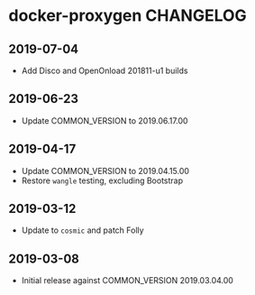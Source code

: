 # docker-proxygen CHANGELOG

## 2019-07-04

 * Add Disco and OpenOnload 201811-u1 builds

## 2019-06-23

 * Update COMMON_VERSION to 2019.06.17.00

## 2019-04-17

 * Update COMMON_VERSION to 2019.04.15.00
 * Restore `wangle` testing, excluding Bootstrap

## 2019-03-12

 * Update to `cosmic` and patch Folly

## 2019-03-08

 * Initial release against COMMON_VERSION 2019.03.04.00
